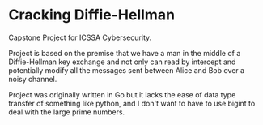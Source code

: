 # Cracking Diffie-Hellman
Capstone Project for ICSSA Cybersecurity.

Project is based on the premise that we have a man in the middle of a Diffie-Hellman key exchange and not only can read by intercept and potentially modify all the messages sent between Alice and Bob over a noisy channel.

Project was originally written in Go but it lacks the ease of data type transfer of something like python, and I don't want to have to use bigint to deal with the large prime numbers.